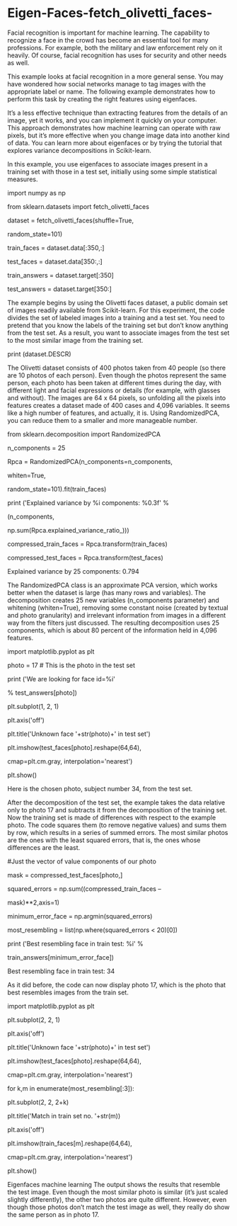 # Eigen-Faces-fetch_olivetti_faces-
Facial recognition is important for machine learning. The capability to recognize a face in the crowd has become an essential tool for many professions. For example, both the military and law enforcement rely on it heavily. Of course, facial recognition has uses for security and other needs as well.

This example looks at facial recognition in a more general sense. You may have wondered how social networks manage to tag images with the appropriate label or name. The following example demonstrates how to perform this task by creating the right features using eigenfaces.

It’s a less effective technique than extracting features from the details of an image, yet it works, and you can implement it quickly on your computer. This approach demonstrates how machine learning can operate with raw pixels, but it’s more effective when you change image data into another kind of data. You can learn more about eigenfaces or by trying the tutorial that explores variance decompositions in Scikit-learn.

In this example, you use eigenfaces to associate images present in a training set with those in a test set, initially using some simple statistical measures.

import numpy as np

from sklearn.datasets import fetch_olivetti_faces

dataset = fetch_olivetti_faces(shuffle=True,

random_state=101)

train_faces = dataset.data[:350,:]

test_faces = dataset.data[350:,:]

train_answers = dataset.target[:350]

test_answers = dataset.target[350:]

The example begins by using the Olivetti faces dataset, a public domain set of images readily available from Scikit-learn. For this experiment, the code divides the set of labeled images into a training and a test set. You need to pretend that you know the labels of the training set but don’t know anything from the test set. As a result, you want to associate images from the test set to the most similar image from the training set.

print (dataset.DESCR)

The Olivetti dataset consists of 400 photos taken from 40 people (so there are 10 photos of each person). Even though the photos represent the same person, each photo has been taken at different times during the day, with different light and facial expressions or details (for example, with glasses and without). The images are 64 x 64 pixels, so unfolding all the pixels into features creates a dataset made of 400 cases and 4,096 variables. It seems like a high number of features, and actually, it is. Using RandomizedPCA, you can reduce them to a smaller and more manageable number.

from sklearn.decomposition import RandomizedPCA

n_components = 25

Rpca = RandomizedPCA(n_components=n_components,

whiten=True,

random_state=101).fit(train_faces)

print ('Explained variance by %i components: %0.3f' %

(n_components,

np.sum(Rpca.explained_variance_ratio_)))

compressed_train_faces = Rpca.transform(train_faces)

compressed_test_faces = Rpca.transform(test_faces)


Explained variance by 25 components: 0.794

The RandomizedPCA class is an approximate PCA version, which works better when the dataset is large (has many rows and variables). The decomposition creates 25 new variables (n_components parameter) and whitening (whiten=True), removing some constant noise (created by textual and photo granularity) and irrelevant information from images in a different way from the filters just discussed. The resulting decomposition uses 25 components, which is about 80 percent of the information held in 4,096 features.

import matplotlib.pyplot as plt

photo = 17 # This is the photo in the test set

print ('We are looking for face id=%i'

% test_answers[photo])

plt.subplot(1, 2, 1)

plt.axis('off')

plt.title('Unknown face '+str(photo)+' in test set')

plt.imshow(test_faces[photo].reshape(64,64),

cmap=plt.cm.gray, interpolation='nearest')

plt.show()

Here is the chosen photo, subject number 34, from the test set.

After the decomposition of the test set, the example takes the data relative only to photo 17 and subtracts it from the decomposition of the training set. Now the training set is made of differences with respect to the example photo. The code squares them (to remove negative values) and sums them by row, which results in a series of summed errors. The most similar photos are the ones with the least squared errors, that is, the ones whose differences are the least.

#Just the vector of value components of our photo

mask = compressed_test_faces[photo,]

squared_errors = np.sum((compressed_train_faces –

mask)**2,axis=1)

minimum_error_face = np.argmin(squared_errors)

most_resembling = list(np.where(squared_errors < 20)[0])

print ('Best resembling face in train test: %i' %

train_answers[minimum_error_face])


Best resembling face in train test: 34

As it did before, the code can now display photo 17, which is the photo that best resembles images from the train set.

import matplotlib.pyplot as plt

plt.subplot(2, 2, 1)

plt.axis('off')

plt.title('Unknown face '+str(photo)+' in test set')

plt.imshow(test_faces[photo].reshape(64,64),

cmap=plt.cm.gray, interpolation='nearest')

for k,m in enumerate(most_resembling[:3]):

plt.subplot(2, 2, 2+k)

plt.title('Match in train set no. '+str(m))

plt.axis('off')

plt.imshow(train_faces[m].reshape(64,64),

cmap=plt.cm.gray, interpolation='nearest')

plt.show()

Eigenfaces machine learning
The output shows the results that resemble the test image.
Even though the most similar photo is similar (it’s just scaled slightly differently), the other two photos are quite different. However, even though those photos don’t match the test image as well, they really do show the same person as in photo 17.


